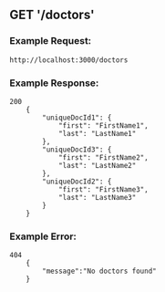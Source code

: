 ## GET '/doctors'


### Example Request:

    http://localhost:3000/doctors

### Example Response:

    200
        {
            "uniqueDocId1": {
                "first": "FirstName1",
                "last": "LastName1"
            },
            "uniqueDocId3": {
                "first": "FirstName2",
                "last": "LastName2"
            },
            "uniqueDocId2": {
                "first": "FirstName3",
                "last": "LastName3"
            }
        }    

### Example Error:

    404
        {
            "message":"No doctors found"
        }